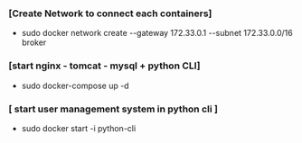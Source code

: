 ### [Create Network to connect each containers]
- sudo docker network create --gateway 172.33.0.1 --subnet 172.33.0.0/16 broker 

### [start nginx - tomcat - mysql + python CLI]
- sudo docker-compose up -d

### [ start user management system in python cli ]
- sudo docker start -i python-cli
